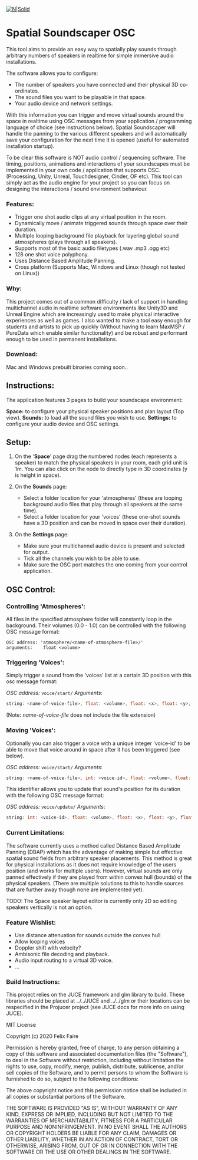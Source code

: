 
[![N|Solid](https://felixfaire.com/wp-content/uploads/Flux_Comp1.jpg)](https://felixfaire.com)

# Spatial Soundscaper OSC 

This tool aims to provide an easy way to spatially play sounds through arbitrary numbers of speakers in realtime for simple immersive audio installations.

The software allows you to configure:

  - The number of speakers you have connected and their physical 3D co-ordinates.
  - The sound files you want to be playable in that space.
  - Your audio device and network settings.
  
  With this information you can trigger and move virtual sounds around the space in realtime using OSC messages from your application / programming language of choice (see instructions below). Spatial Soundscaper will handle the panning to the various different speakers and will automatically save your configuration for the next time it is opened (useful for automated installation startup).

  To be clear this software is NOT audio control / sequencing software. The timing, positions, animations and interactions of your soundscapes must be implemented in your own code / application that supports OSC. (Processing, Unity, Unreal, Touchdesigner, Cinder, OF etc). This tool can simply act as the audio engine for your project so you can focus on designing the interactions / sound environment behaviour.


### Features:

  - Trigger one shot audio clips at any virtual position in the room.
  - Dynamically move / animate triggered sounds through space over their duration.
  - Multiple looping background file playback for layering global sound atmospheres (plays through all speakers).
  - Supports most of the basic audio filetypes (.wav .mp3 .ogg etc)
  - 128 one shot voice polyphony.
  - Uses Distance Based Amplitude Panning.
  - Cross platform (Supports Mac, Windows and Linux (though not tested on Linux))

### Why:

  This project comes out of a common difficulty / lack of support in handling multichannel audio in realtime software environments like Unity3D and Unreal Engine which are increasingly used to make physical interactive experiences as well as games. I also wanted to make a tool easy enough for students and artists to pick up quickly (Without having to learn MaxMSP / PureData which enable similar functionality) and be robust and performant enough to be used in permanent installations.

### Download:

  Mac and Windows prebuilt binaries coming soon..

## Instructions:

  The application features 3 pages to build your soundscape environment:
  
  **Space:** to configure your physical speaker positions and plan layout (Top view).
  **Sounds:** to load all the sound files you wish to use.
  **Settings:** to configure your audio device and OSC settings.

  ## Setup:

  1. On the '**Space**' page drag the numbered nodes (each represents a speaker) to match the physical speakers in your room, each grid unit is 1m. You can also click on the node to directly type in 3D coordinates (y is height in space). 

  2. On the **Sounds** page:
     - Select a folder location for your 'atmospheres' (these are looping background audio files that play through all speakers at the same time).
     - Select a folder location for your 'voices' (these one-shot sounds have a 3D position and can be moved in space over their duration).

  3. On the **Settings** page:
     - Make sure your multichannel audio device is present and selected for output.
     - Tick all the channels you wish to be able to use.
     - Make sure the OSC port matches the one coming from your control application.

  ## OSC Control:
  
  ### Controlling 'Atmospheres':
  
  All files in the specified atmosphere folder will constantly loop in the background. Their volumes (0.0 - 1.0) can be controlled with the following OSC message format:

    OSC address: 'atmosphere/<name-of-atmosphere-file>/'
    arguments:    float <volume>

### Triggering 'Voices':

Simply trigger a sound from the 'voices' list at a certain 3D position with this osc message format:

*OSC address:* `voice/start/`
*Arguments*: 
```c++
string: <name-of-voice-file>, float: <volume>, float: <x>, float: <y>, float: <z>
```
(Note: _name-of-voice-file_ does not include the file extension)

### Moving 'Voices':
  
Optionally you can also trigger a voice with a unique integer 'voice-id' to be able to move that voice around in space after it has been triggered (see below). 

*OSC address:*  `voice/start/`
*Arguments*: 
```c++
string: <name-of-voice-file>, int: <voice-id>, float: <volume>, float: <x>, float: <y>, float: <z>
```
This identifier allows you to update that sound's position for its duration with the following OSC message format:
  
*OSC address:*  `voice/update/`
*Arguments*: 
```c++
string: int: <voice-id>, float: <volume>, float: <x>, float: <y>, float: <z>
```

### Current Limitations:

  The software currently uses a method called Distance Based Amplitude Panning (DBAP) which has the advantage of making simple but effective spatial sound fields from arbitrary speaker placements. This method is great for physical installations as it does not require knowledge of the users position (and works for multiple users). However, virtual sounds are only panned effectively if they are played from within convex hull (bounds) of the physical speakers. (There are multiple solutions to this to handle sources that are further away though none are implemented yet).

TODO: The Space speaker layout editor is currently only 2D so editing speakers vertically is not an option.

### Feature Wishlist:

  - Use distance attenuation for sounds outside the convex hull
  - Allow looping voices
  - Doppler shift with velocity?
  - Ambisonic file decoding and playback.
  - Audio input routing to a virtual 3D voice.
  - ...
### Build Instructions:

  This project relies on the JUCE framework and glm library to build. These libraries should be placed at ../../JUCE and ../../glm or their locations can be respecified in the Projucer project (see JUCE docs for more info on using JUCE).



MIT License

Copyright (c) 2020 Felix Faire

Permission is hereby granted, free of charge, to any person obtaining a copy
of this software and associated documentation files (the "Software"), to deal
in the Software without restriction, including without limitation the rights
to use, copy, modify, merge, publish, distribute, sublicense, and/or sell
copies of the Software, and to permit persons to whom the Software is
furnished to do so, subject to the following conditions:

The above copyright notice and this permission notice shall be included in all
copies or substantial portions of the Software.

THE SOFTWARE IS PROVIDED "AS IS", WITHOUT WARRANTY OF ANY KIND, EXPRESS OR
IMPLIED, INCLUDING BUT NOT LIMITED TO THE WARRANTIES OF MERCHANTABILITY,
FITNESS FOR A PARTICULAR PURPOSE AND NONINFRINGEMENT. IN NO EVENT SHALL THE
AUTHORS OR COPYRIGHT HOLDERS BE LIABLE FOR ANY CLAIM, DAMAGES OR OTHER
LIABILITY, WHETHER IN AN ACTION OF CONTRACT, TORT OR OTHERWISE, ARISING FROM,
OUT OF OR IN CONNECTION WITH THE SOFTWARE OR THE USE OR OTHER DEALINGS IN THE
SOFTWARE.